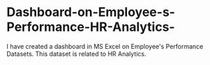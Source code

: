 # Dashboard-on-Employee-s-Performance-HR-Analytics-
I have created a dashboard in MS Excel on Employee's Performance Datasets. This dataset is related to HR Analytics. 
